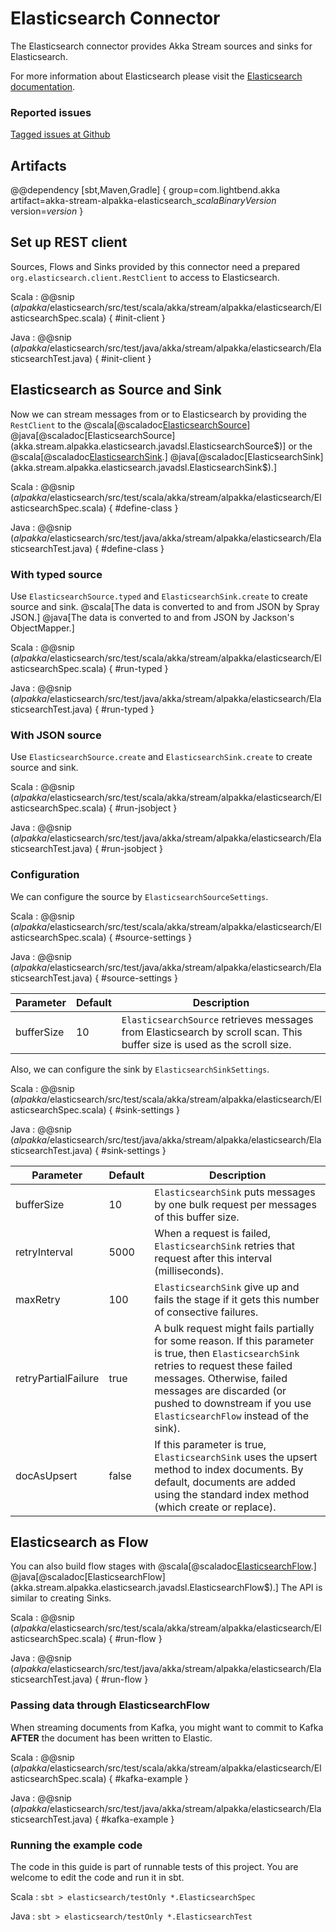 # Elasticsearch Connector

The Elasticsearch connector provides Akka Stream sources and sinks for Elasticsearch.

For more information about Elasticsearch please visit the [Elasticsearch documentation](https://www.elastic.co/guide/index.html).


### Reported issues

[Tagged issues at Github](https://github.com/akka/alpakka/labels/p%3Aelasticsearch)


## Artifacts

@@dependency [sbt,Maven,Gradle] {
  group=com.lightbend.akka
  artifact=akka-stream-alpakka-elasticsearch_$scalaBinaryVersion$
  version=$version$
}

## Set up REST client

Sources, Flows and Sinks provided by this connector need a prepared `org.elasticsearch.client.RestClient` to
access to Elasticsearch.

Scala
: @@snip ($alpakka$/elasticsearch/src/test/scala/akka/stream/alpakka/elasticsearch/ElasticsearchSpec.scala) { #init-client }

Java
: @@snip ($alpakka$/elasticsearch/src/test/java/akka/stream/alpakka/elasticsearch/ElasticsearchTest.java) { #init-client }


## Elasticsearch as Source and Sink

Now we can stream messages from or to Elasticsearch by providing the `RestClient` to the
@scala[@scaladoc[ElasticsearchSource](akka.stream.alpakka.elasticsearch.scaladsl.ElasticsearchSource$)]
@java[@scaladoc[ElasticsearchSource](akka.stream.alpakka.elasticsearch.javadsl.ElasticsearchSource$)]
or the
@scala[@scaladoc[ElasticsearchSink](akka.stream.alpakka.elasticsearch.scaladsl.ElasticsearchSink$).]
@java[@scaladoc[ElasticsearchSink](akka.stream.alpakka.elasticsearch.javadsl.ElasticsearchSink$).]


Scala
: @@snip ($alpakka$/elasticsearch/src/test/scala/akka/stream/alpakka/elasticsearch/ElasticsearchSpec.scala) { #define-class }

Java
: @@snip ($alpakka$/elasticsearch/src/test/java/akka/stream/alpakka/elasticsearch/ElasticsearchTest.java) { #define-class }

### With typed source

Use `ElasticsearchSource.typed` and `ElasticsearchSink.create` to create source and sink.
@scala[The data is converted to and from JSON by Spray JSON.]
@java[The data is converted to and from JSON by Jackson's ObjectMapper.]

Scala
: @@snip ($alpakka$/elasticsearch/src/test/scala/akka/stream/alpakka/elasticsearch/ElasticsearchSpec.scala) { #run-typed }

Java
: @@snip ($alpakka$/elasticsearch/src/test/java/akka/stream/alpakka/elasticsearch/ElasticsearchTest.java) { #run-typed }

### With JSON source

Use `ElasticsearchSource.create` and `ElasticsearchSink.create` to create source and sink.

Scala
: @@snip ($alpakka$/elasticsearch/src/test/scala/akka/stream/alpakka/elasticsearch/ElasticsearchSpec.scala) { #run-jsobject }

Java
: @@snip ($alpakka$/elasticsearch/src/test/java/akka/stream/alpakka/elasticsearch/ElasticsearchTest.java) { #run-jsobject }


### Configuration

We can configure the source by `ElasticsearchSourceSettings`.

Scala
: @@snip ($alpakka$/elasticsearch/src/test/scala/akka/stream/alpakka/elasticsearch/ElasticsearchSpec.scala) { #source-settings }

Java
: @@snip ($alpakka$/elasticsearch/src/test/java/akka/stream/alpakka/elasticsearch/ElasticsearchTest.java) { #source-settings }


| Parameter  | Default | Description                                                                                                              |
| ---------- | ------- | ------------------------------------------------------------------------------------------------------------------------ |
| bufferSize | 10      | `ElasticsearchSource` retrieves messages from Elasticsearch by scroll scan. This buffer size is used as the scroll size. | 


Also, we can configure the sink by `ElasticsearchSinkSettings`.

Scala
: @@snip ($alpakka$/elasticsearch/src/test/scala/akka/stream/alpakka/elasticsearch/ElasticsearchSpec.scala) { #sink-settings }

Java
: @@snip ($alpakka$/elasticsearch/src/test/java/akka/stream/alpakka/elasticsearch/ElasticsearchTest.java) { #sink-settings }


| Parameter           | Default | Description                                                                                            |
| ------------------- | ------- | ------------------------------------------------------------------------------------------------------ |
| bufferSize          | 10      | `ElasticsearchSink` puts messages by one bulk request per messages of this buffer size.                |
| retryInterval       | 5000    | When a request is failed, `ElasticsearchSink` retries that request after this interval (milliseconds). |
| maxRetry            | 100     | `ElasticsearchSink` give up and fails the stage if it gets this number of consective failures.         | 
| retryPartialFailure | true    | A bulk request might fails partially for some reason. If this parameter is true, then `ElasticsearchSink` retries to request these failed messages. Otherwise, failed messages are discarded (or pushed to downstream if you use `ElasticsearchFlow` instead of the sink). |
| docAsUpsert         | false   | If this parameter is true, `ElasticsearchSink` uses the upsert method to index documents. By default, documents are added using the standard index method (which create or replace). |

## Elasticsearch as Flow

You can also build flow stages with
@scala[@scaladoc[ElasticsearchFlow](akka.stream.alpakka.elasticsearch.scaladsl.ElasticsearchFlow$).]
@java[@scaladoc[ElasticsearchFlow](akka.stream.alpakka.elasticsearch.javadsl.ElasticsearchFlow$).]
The API is similar to creating Sinks.

Scala
: @@snip ($alpakka$/elasticsearch/src/test/scala/akka/stream/alpakka/elasticsearch/ElasticsearchSpec.scala) { #run-flow }

Java
: @@snip ($alpakka$/elasticsearch/src/test/java/akka/stream/alpakka/elasticsearch/ElasticsearchTest.java) { #run-flow }

### Passing data through ElasticsearchFlow

When streaming documents from Kafka, you might want to commit to Kafka **AFTER** the document has been written to Elastic.

Scala
: @@snip ($alpakka$/elasticsearch/src/test/scala/akka/stream/alpakka/elasticsearch/ElasticsearchSpec.scala) { #kafka-example }

Java
: @@snip ($alpakka$/elasticsearch/src/test/java/akka/stream/alpakka/elasticsearch/ElasticsearchTest.java) { #kafka-example }



### Running the example code

The code in this guide is part of runnable tests of this project. You are welcome to edit the code and run it in sbt.

Scala
:   ```
    sbt
    > elasticsearch/testOnly *.ElasticsearchSpec
    ```

Java
:   ```
    sbt
    > elasticsearch/testOnly *.ElasticsearchTest
    ```
